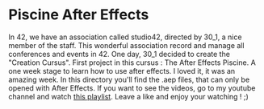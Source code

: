 # Piscine After Effects
In 42, we have an association called studio42, directed by 30_1, a nice member
of the staff. This wonderful association record and manage all conferences and
events in 42. One day, 30_1 decided to create the "Creation Cursus". First
project in this cursus : The After Effects Piscine. A one week stage to learn
how to use after effects. I loved it, it was an amazing week. In this directory
you'll find the .aep files, that can only be opened with After Effects. If you
want to see the videos, go to my youtube channel and watch [this
playlist](https://www.youtube.com/playlist?list=PL3LNBMZjVz9fBxHJaCWpPbk5_UaMAdS2C).
Leave a like and enjoy your watching ! ;)
